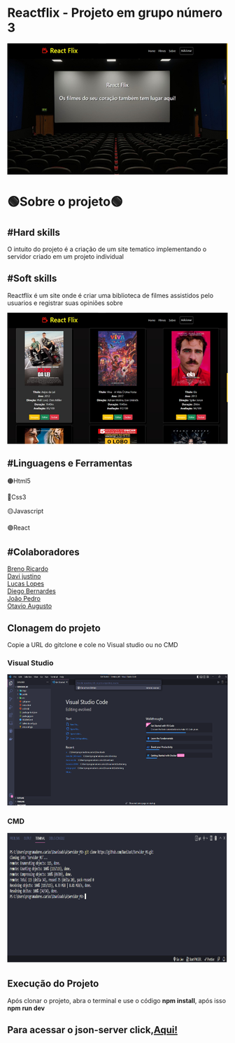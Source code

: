   <h1>Reactflix - Projeto em grupo número 3</h1>
    <img width="600px" height="300px" src="./imgs/home.jpeg">
    <h1>🟢Sobre o projeto🟢</h1>
    <h2>#Hard skills</h2>
    <p>O intuito do projeto é a criação de um site tematico implementando o servidor criado em um projeto individual</p>
    <h2>#Soft skills</h2>
    <p>Reactflix é um site onde é criar uma biblioteca de filmes assistidos pelo usuarios e registrar suas opiniões sobre</p>
    <img width="600" height="300" src="./imgs/filmes.jpeg" alt="">
   <h2>#Linguagens e Ferramentas</h2>
   <p>🟠Html5</p>
   <p>🔵Css3</p>
   <p>🟡Javascript</p>
   <p>🟣React</p>
   

   <h2>#Colaboradores</h2>
   <a href="https://github.com/BrenoRicardo">Breno Ricardo</a>
   <br>
   <a href="https://github.com/DaviJust">Davi justino</a>
   <br>
   <a href="https://github.com/LucasLopesPrograms">Lucas Lopes</a>
   <br>
   <a href="https://github.com/DiegoBernardes95">Diego Bernardes</a>
   <br>
   <a href="https://github.com/JoaoOcho">João Pedro</a>
   <br>
   <a href="https://github.com/Hoptavio">Otavio Augusto</a>
   
<h2>Clonagem do projeto</h2>
<p>Copie a URL do gitclone e cole no Visual studio ou no CMD</p>

<h3>Visual Studio</h3>
<img width="600" height="300" src="./imgs/1.png" alt="">
<br>
<h3>CMD</h3>
<img width="600" height="300" src="./imgs/2.png" alt="">

<h2>Execução do Projeto</h2>
<p>Após clonar o projeto, abra o terminal e use o código <strong>npm install</strong>, após isso <strong>npm run dev</strong> </p>
<h2>Para acessar o json-server click,<a href="https://github.com/Hoptavio">Aqui!</a></h2>
